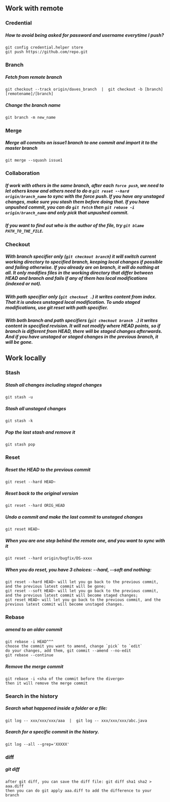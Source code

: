


## Work with remote   

### Credential   
##### How to avoid being asked for password and username everytime I push?  
    git config credential.helper store
    git push https://github.com/repo.git

### Branch    
##### Fetch from remote branch  
    git checkout --track origin/daves_branch  |  git checkout -b [branch] [remotename]/[branch]

##### Change the branch name  
    git branch -m new_name

##### 


### Merge  
##### Merge all commits on issue1 branch to one commit and import it to the master branch
    git merge --squash issue1
    
### Collaboration
##### If work with others in the same branch, after each `force push`, we need to let others know and others need to do a `git reset --hard origin/branch_name` to sync with the force push. If you have any unstaged changes, make sure you stash them before doing that. If you have unpushed commit, you can do `git fetch` then `git rebase -i origin/branch_name` and only pick that unpushed commit.

##### If you want to find out who is the author of the file, try `git blame PATH_TO_THE_FILE`.

### Checkout   
##### With branch specifier only (`git checkout branch`) it will switch current working directory to specified branch, keeping local changes if possible and failing otherwise. If you already are on branch, it will do nothing at all. It only modifies files in the working directory that differ between  HEAD and branch and fails if any of them has local modifications (indexed or not).
##### With path specifier only (`git checkout .`) it writes content from index. That it is undoes unstaged local modification. To undo staged modifications, use git reset with path specifier.
##### With both branch and path specifiers (`git checkout branch .`) it writes content in specified revision. It will not modify where HEAD points, so if branch is different from HEAD, there will be staged changes afterwards. And if you have unstaged or staged changes in the previous branch, it will be gone.  

## Work locally  

### Stash   

##### Stash all changes including staged changes  
    git stash -u 
##### Stash all unstaged changes
    git stash -k 
##### Pop the last stash and remove it
    git stash pop 

### Reset  

##### Reset the HEAD to the previous commit  
    git reset --hard HEAD~
##### Reset back to the original version  
    git reset --hard ORIG_HEAD
##### Undo a commit and make the last commit to unstaged changes  
    git reset HEAD~
##### When you are one step behind the remote one, and you want to sync with it  
    git reset --hard origin/bugfix/DS-xxxx
##### When you do reset, you have 3 choices: --hard, --soft and nothing: 
    git reset --hard HEAD~ will let you go back to the previous commit, and the previous latest commit will be gone;
    git reset --soft HEAD~ will let you go back to the previous commit, and the previous latest commit will become staged changes;
    git reset HEAD~ will let you go back to the previous commit, and the previous latest commit will become unstaged changes.
    
### Rebase

##### amend to an older commit
    git rebase -i HEAD^^^
    choose the commit you want to amend, change `pick` to `edit`
    do your changes, add them, git commit --amend --no-edit
    git rebase --continue
    
##### Remove the merge commit  
    git rebase -i <sha of the commit before the diverge>
    then it will remove the merge commit

    
### Search in the history  

##### Search what happened inside a folder or a file: 
    git log -- xxx/xxx/xxx/aaa  |  git log -- xxx/xxx/xxx/abc.java
    
##### Search for a specific commit in the history.
    git log --all --grep='XXXXX'
    
    
### diff

##### git diff
    after git diff, you can save the diff file: git diff sha1 sha2 > aaa.diff
    then you can do git apply aaa.diff to add the difference to your branch
